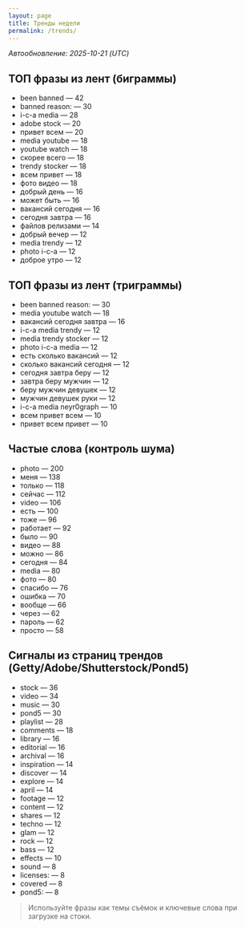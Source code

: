 ```yaml
---
layout: page
title: Тренды недели
permalink: /trends/
---
```


_Автообновление: 2025-10-21 (UTC)_

## ТОП фразы из лент (биграммы)
- been banned — 42
- banned reason: — 30
- i-c-a media — 28
- adobe stock — 20
- привет всем — 20
- media youtube — 18
- youtube watch — 18
- скорее всего — 18
- trendy stocker — 18
- всем привет — 18
- фото видео — 18
- добрый день — 16
- может быть — 16
- вакансий сегодня — 16
- сегодня завтра — 16
- файлов релизами — 14
- добрый вечер — 12
- media trendy — 12
- photo i-c-a — 12
- доброе утро — 12

## ТОП фразы из лент (триграммы)
- been banned reason: — 30
- media youtube watch — 18
- вакансий сегодня завтра — 16
- i-c-a media trendy — 12
- media trendy stocker — 12
- photo i-c-a media — 12
- есть сколько вакансий — 12
- сколько вакансий сегодня — 12
- сегодня завтра беру — 12
- завтра беру мужчин — 12
- беру мужчин девушек — 12
- мужчин девушек руки — 12
- i-c-a media neyr0graph — 10
- всем привет всем — 10
- привет всем привет — 10

## Частые слова (контроль шума)
- photo — 200
- меня — 138
- только — 118
- сейчас — 112
- video — 106
- есть — 100
- тоже — 96
- работает — 92
- было — 90
- видео — 88
- можно — 86
- сегодня — 84
- media — 80
- фото — 80
- спасибо — 76
- ошибка — 70
- вообще — 66
- через — 62
- пароль — 62
- просто — 58

## Сигналы из страниц трендов (Getty/Adobe/Shutterstock/Pond5)
- stock — 36
- video — 34
- music — 30
- pond5 — 30
- playlist — 28
- comments — 18
- library — 16
- editorial — 16
- archival — 16
- inspiration — 14
- discover — 14
- explore — 14
- april — 14
- footage — 12
- content — 12
- shares — 12
- techno — 12
- glam — 12
- rock — 12
- bass — 12
- effects — 10
- sound — 8
- licenses: — 8
- covered — 8
- pond5: — 8

> Используйте фразы как темы съёмок и ключевые слова при загрузке на стоки.
